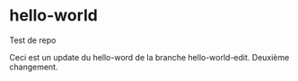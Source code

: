 # hello-world
Test de repo

Ceci est un update du hello-word de la branche hello-world-edit.
Deuxième changement.
